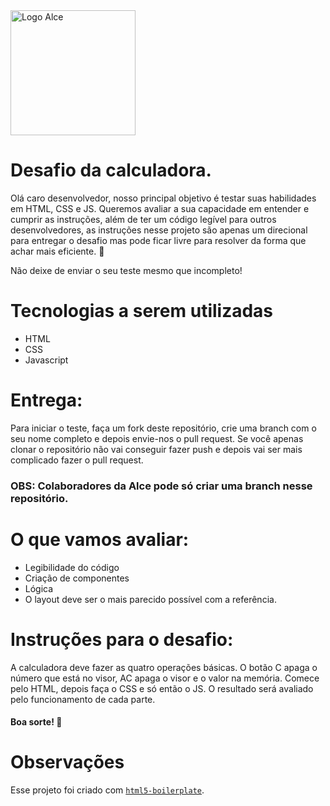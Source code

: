 <img src="https://assets-alce-rocks.s3.sa-east-1.amazonaws.com/logo_alceamarelo_fundotransparente.png" alt="Logo Alce" style="height: auto; width: 200px;"/>
 
# Desafio da calculadora.

Olá caro desenvolvedor, nosso principal objetivo é testar suas habilidades em HTML, CSS e JS. Queremos avaliar a sua capacidade em entender e cumprir as instruções, além de ter um código legível para outros desenvolvedores, as instruções nesse projeto são apenas um direcional para entregar o desafio mas pode ficar livre para resolver da forma que achar mais eficiente. 🚀

Não deixe de enviar o seu teste mesmo que incompleto!

# Tecnologias a serem utilizadas
* HTML
* CSS
* Javascript

# Entrega:
Para iniciar o teste, faça um fork deste repositório, crie uma branch com o seu nome completo e depois envie-nos o pull request. Se você apenas clonar o repositório não vai conseguir fazer push e depois vai ser mais complicado fazer o pull request.

### OBS: Colaboradores da Alce pode só criar uma branch nesse repositório.

# O que vamos avaliar:
- Legibilidade do código
- Criação de componentes
- Lógica
- O layout deve ser o mais parecido possível com a referência.

# Instruções para o desafio:
A calculadora deve fazer as quatro operações básicas. O botão C apaga o número que está no visor, AC apaga o visor e o valor na memória.
Comece pelo HTML, depois faça o CSS e só então o JS. O resultado será avaliado pelo funcionamento de cada parte.

#### Boa sorte! 🚀


# Observações
Esse projeto foi criado com [`html5-boilerplate`](https://github.com/h5bp/html5-boilerplate).
